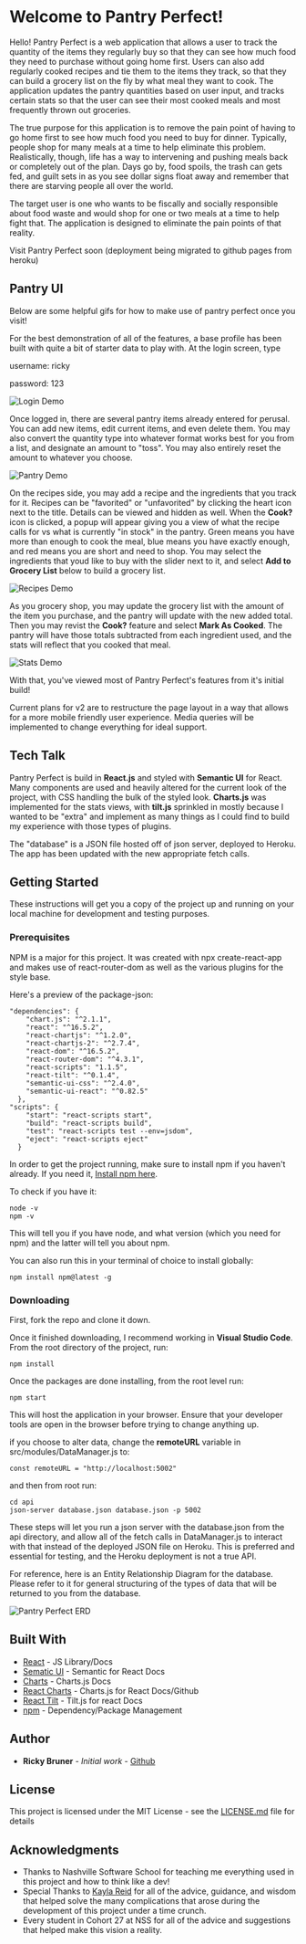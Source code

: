 # Welcome to Pantry Perfect!

Hello! Pantry Perfect is a web application that allows a user to track the quantity of the items they regularly buy so that they can see how much food they need to purchase without going home first. Users can also add regularly cooked recipes and tie them to the items they track, so that they can build a grocery list on the fly by what meal they want to cook. The application updates the pantry quantities based on user input, and tracks certain stats so that the user can see their most cooked meals and most frequently thrown out groceries.

The true purpose for this application is to remove the pain point of having to go home first to see how much food you need to buy for dinner. Typically, people shop for many meals at a time to help eliminate this problem. Realistically, though, life has a way to intervening and pushing meals back or completely out of the plan. Days go by, food spoils, the trash can gets fed, and guilt sets in as you see dollar signs float away and remember that there are starving people all over the world.

The target user is one who wants to be fiscally and socially responsible about food waste and would shop for one or two meals at a time to help fight that. The application is designed to eliminate the pain points of that reality.

Visit Pantry Perfect soon (deployment being migrated to github pages from heroku)

## Pantry UI

Below are some helpful gifs for how to make use of pantry perfect once you visit!

For the best demonstration of all of the features, a base profile has been built with quite a bit of starter data to play with. At the login screen, type 

username: ricky

password: 123

![Login Demo](https://github.com/ricky-bruner/Pantry-Perfect-Midstone/blob/master/readmegifs/login.gif?raw=true)

Once logged in, there are several pantry items already entered for perusal. You can add new items, edit current items, and even delete them. You may also convert the quantity type into whatever format works best for you from a list, and designate an amount to "toss". You may also entirely reset the amount to whatever you choose.

![Pantry Demo](https://github.com/ricky-bruner/Pantry-Perfect-Midstone/blob/master/readmegifs/pantry-search-convert.gif?raw=true)

On the recipes side, you may add a recipe and the ingredients that you track for it. Recipes can be "favorited" or "unfavorited" by clicking the heart icon next to the title. Details can be viewed and hidden as well. When the **Cook?** icon is clicked, a popup will appear giving you a view of what the recipe calls for vs what is currently "in stock" in the pantry. Green means you have more than enough to cook the meal, blue means you have exactly enough, and red means you are short and need to shop. You may select the ingredients that youd like to buy with the slider next to it, and select **Add to Grocery List** below to build a grocery list. 

![Recipes Demo](https://github.com/ricky-bruner/Pantry-Perfect-Midstone/blob/master/readmegifs/recipe-features.gif?raw=true)

As you grocery shop, you may update the grocery list with the amount of the item you purchase, and the pantry will update with the new added total. Then you may revist the **Cook?** feature and select **Mark As Cooked**. The pantry will have those totals subtracted from each ingredient used, and the stats will reflect that you cooked that meal. 

![Stats Demo](https://github.com/ricky-bruner/Pantry-Perfect-Midstone/blob/master/readmegifs/stats-tracking.gif?raw=true)

With that, you've viewed most of Pantry Perfect's features from it's initial build!

Current plans for v2 are to restructure the page layout in a way that allows for a more mobile friendly user experience. Media queries will be implemented to change everything for ideal support. 

## Tech Talk

Pantry Perfect is build in **React.js** and styled with **Semantic UI** for React. Many components are used and heavily altered for the current look of the project, with CSS handling the bulk of the styled look. **Charts.js** was implemented for the stats views, with **tilt.js** sprinkled in mostly because I wanted to be "extra" and implement as many things as I could find to build my experience with those types of plugins.

The "database" is a JSON file hosted off of json server, deployed to Heroku. The app has been updated with the new appropriate fetch calls. 

## Getting Started

These instructions will get you a copy of the project up and running on your local machine for development and testing purposes.

### Prerequisites

NPM is a major for this project. It was created with npx create-react-app and makes use of react-router-dom as well as the various plugins for the style base.

Here's a preview of the package-json:
```
"dependencies": {
    "chart.js": "^2.1.1",
    "react": "^16.5.2",
    "react-chartjs": "^1.2.0",
    "react-chartjs-2": "^2.7.4",
    "react-dom": "^16.5.2",
    "react-router-dom": "^4.3.1",
    "react-scripts": "1.1.5",
    "react-tilt": "^0.1.4",
    "semantic-ui-css": "^2.4.0",
    "semantic-ui-react": "^0.82.5"
  },
"scripts": {
    "start": "react-scripts start",
    "build": "react-scripts build",
    "test": "react-scripts test --env=jsdom",
    "eject": "react-scripts eject"
  }
```

In order to get the project running, make sure to install npm if you haven't already.
If you need it, [Install npm here](https://www.npmjs.com/get-npm).


To check if you have it:
```
node -v
npm -v
```
This will tell you if you have node, and what version (which you need for npm)
and the latter will tell you about npm.

You can also run this in your terminal of choice to install globally:
```
npm install npm@latest -g
```

### Downloading

First, fork the repo and clone it down. 

Once it finished downloading, I recommend working in **Visual Studio Code**.
From the root directory of the project, run:
```
npm install
```

Once the packages are done installing, from the root level run:
```
npm start
```

This will host the application in your browser.
Ensure that your developer tools are open in the browser before trying to change anything up.

if you choose to alter data, change the **remoteURL** variable in src/modules/DataManager.js to:
```
const remoteURL = "http://localhost:5002"
```
and then from root run:
```
cd api
json-server database.json database.json -p 5002
```

These steps will let you run a json server with the database.json from the api directory, and allow all of the fetch calls in DataManager.js to interact with that instead of the deployed JSON file on Heroku. This is preferred and essential for testing, and the Heroku deployment is not a true API.

For reference, here is an Entity Relationship Diagram for the database. Please refer to it for general structuring of the types of data that will be returned to you from the database.

![Pantry Perfect ERD](https://github.com/ricky-bruner/Pantry-Perfect-Midstone/blob/master/PantryAppERD.png)

## Built With

* [React](https://reactjs.org/) - JS Library/Docs
* [Sematic UI](https://react.semantic-ui.com/) - Semantic for React Docs
* [Charts](http://www.chartjs.org/) - Charts.js Docs
* [React Charts](https://github.com/reactjs/react-chartjs) - Charts.js for React Docs/Github
* [React Tilt](https://www.npmjs.com/package/react-tilt) - Tilt.js for react Docs
* [npm](https://www.npmjs.com/get-npm) - Dependency/Package Management


## Author

* **Ricky Bruner** - *Initial work* - [Github](https://github.com/ricky-bruner)


## License

This project is licensed under the MIT License - see the [LICENSE.md](LICENSE.md) file for details

## Acknowledgments

* Thanks to Nashville Software School for teaching me everything used in this project and how to think like a dev!
* Special Thanks to [Kayla Reid](http://github.com/KaylaReid) for all of the advice, guidance, and wisdom that helped solve the many complications that arose during the development of this project under a time crunch.
* Every student in Cohort 27 at NSS for all of the advice and suggestions that helped make this vision a reality.








